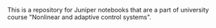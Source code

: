 This is a repository for Juniper notebooks that are a part of university course "Nonlinear and adaptive control systems".